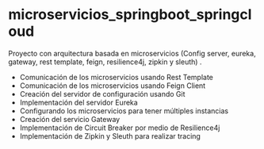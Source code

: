 # microservicios_springboot_springcloud
Proyecto con arquitectura basada en microservicios (Config server, eureka, gateway, rest template, feign, resilience4j, zipkin y sleuth) .

- Comunicación de los microservicios usando Rest Template
- Comunicación de los microservicios usando Feign Client
- Creación del servidor de configuración usando Git
- Implementación del servidor Eureka
- Configurando los microservicios para tener múltiples instancias
- Creación del servicio Gateway
- Implementación de Circuit Breaker por medio de Resilience4j
- Implementación de Zipkin y Sleuth para realizar tracing
